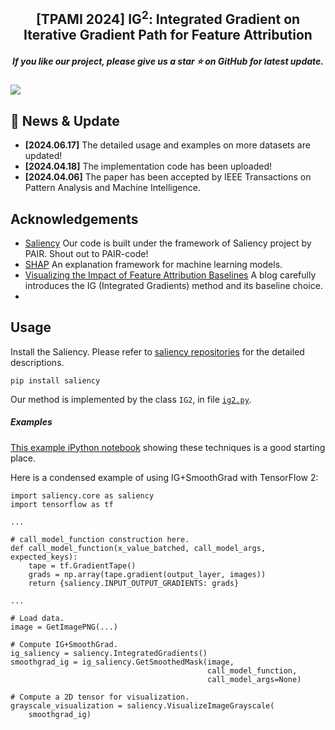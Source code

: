 <h2 align="center"> [TPAMI 2024] IG<sup>2</sup>: Integrated Gradient on Iterative Gradient Path for Feature Attribution </h2>
<h5 align="center"> If you like our project, please give us a star ⭐ on GitHub for latest update.  </h2>

![](./image/abstract.gif)

## 📰 News & Update

- **[2024.06.17]** The detailed usage and examples on more datasets are updated!
- **[2024.04.18]** The implementation code has been uploaded! 
- **[2024.04.06]** The paper has been accepted by IEEE Transactions on Pattern Analysis and Machine Intelligence.

## Acknowledgements
- [Saliency](https://github.com/PAIR-code/saliency) Our code is built under the framework of Saliency project by PAIR. Shout out to PAIR-code!
- [SHAP](https://github.com/PAIR-code/saliency) An explanation framework for machine learning models. 
- [Visualizing the Impact of Feature Attribution Baselines](https://distill.pub/2020/attribution-baselines/) A blog carefully introduces the IG (Integrated Gradients) method and its baseline choice.
- 

## Usage

Install the Saliency. Please refer to [saliency repositories](https://github.com/PAIR-code/saliency) for the detailed descriptions.
```
pip install saliency
```

Our method is implemented by the class ```IG2```, in file [```ig2.py```](https://github.com/JoeZhuo-ZY/IG2/blob/main/ig2.py). 


##### Examples

[This example iPython notebook](http://github.com/pair-code/saliency/blob/master/Examples_core.ipynb)
showing these techniques is a good starting place.

Here is a condensed example of using IG+SmoothGrad with TensorFlow 2:

```
import saliency.core as saliency
import tensorflow as tf

...

# call_model_function construction here.
def call_model_function(x_value_batched, call_model_args, expected_keys):
	tape = tf.GradientTape()
	grads = np.array(tape.gradient(output_layer, images))
	return {saliency.INPUT_OUTPUT_GRADIENTS: grads}

...

# Load data.
image = GetImagePNG(...)

# Compute IG+SmoothGrad.
ig_saliency = saliency.IntegratedGradients()
smoothgrad_ig = ig_saliency.GetSmoothedMask(image, 
											call_model_function, 
                                            call_model_args=None)

# Compute a 2D tensor for visualization.
grayscale_visualization = saliency.VisualizeImageGrayscale(
    smoothgrad_ig)
```
